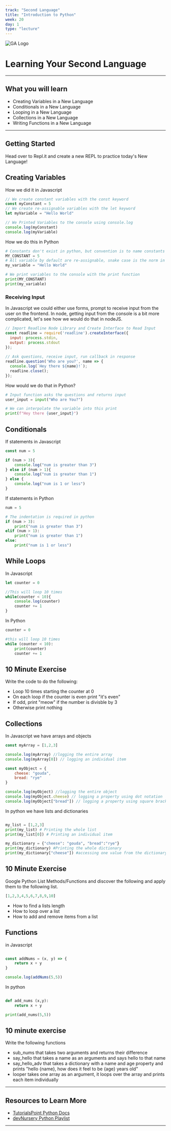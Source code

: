 ```yaml
---
track: "Second Language"
title: "Introduction to Python"
week: 20
day: 1
type: "lecture"
---
```


![GA Logo](https://upload.wikimedia.org/wikipedia/en/thumb/f/f4/General_Assembly_logo.svg/1280px-General_Assembly_logo.svg.png)
# Learning Your Second Language
-------

## What you will learn
- Creating Variables in a New Language
- Conditionals in a New Language
- Looping in a New Language
- Collections in a New Language
- Writing Functions in a New Language
-------

## Getting Started

Head over to Repl.it and create a new REPL to practice today's New Language!

## Creating Variables

How we did it in Javascript
```js
// We create constant variables with the const keyword
const myConstant = 5
// We create re-assignable variables with the let keyword
let myVariable = "Hello World"

// We Printed Variables to the console using console.log
console.log(myConstant)
console.log(myVariable)
```

How we do this in Python
```python
# Constants don't exist in python, but convention is to name constants in all CAPS
MY_CONSTANT = 5
# All variable by default are re-assignable, snake case is the norm in python
my_variable = "Hello World"

# We print variables to the console with the print function
print(MY_CONSTANT)
print(my_variable)
```

### Receiving Input

In Javascript we could either use forms, prompt to receive input from the user on the frontend. In node, getting input from the console is a bit more complicated, let's see how we would do that in nodeJS.

```js
// Import Readline Node Library and Create Interface to Read Input
const readline = require('readline').createInterface({
  input: process.stdin,
  output: process.stdout
});
 
// Ask questions, receive input, run callback in response
readline.question('Who are you?', name => {
  console.log(`Hey there ${name}!`);
  readline.close();
});
```

How would we do that in Python?
```python
# Input function asks the questions and returns input
user_input = input("Who are You?")

# We can interpolate the variable into this print
print(f"Hey there {user_input}")
```

## Conditionals

If statements in Javascript
```js
const num = 5

if (num > 3){
    console.log("num is greater than 3")
} else if (num > 1){
    console.log("num is greater than 1")
} else {
    console.log("num is 1 or less")
}
```

If statements in Python
```python
num = 5

# The indentation is required in python
if (num > 3):
    print("num is greater than 3")
elif (num > 1):
    print("num is greater than 1")
else:
    print("num is 1 or less")
```

## While Loops

In Javascript
```js
let counter = 0

//This will loop 10 times
while(counter < 10){
    console.log(counter)
    counter += 1
}
```

In Python
```python
counter = 0

#this will loop 10 times
while (counter < 10):
    print(counter)
    counter += 1
```

## 10 Minute Exercise

Write the code to do the following:
- Loop 10 times starting the counter at 0
- On each loop if the counter is even print "it's even"
- If odd, print "meow" if the number is divisble by 3
- Otherwise print nothing

## Collections

In Javascript we have arrays and objects
```js
const myArray = [1,2,3]

console.log(myArray) //logging the entire array
console.log(myArray[0]) // logging an individual item

const myObject = {
    cheese: "gouda",
    bread: "rye"
}

console.log(myObject) //logging the entire object
console.log(myObject.cheese) // logging a property using dot notation
console.log(myObject["bread"]) // logging a property using square bracket notation
```

In python we have lists and dictionaries
```python

my_list = [1,2,3]
print(my_list) # Printing the whole list
print(my_list[0]) # Printing an individual item

my_dictionary = {"cheese": "gouda", "bread":"rye"}
print(my_dictionary) #Printing the whole dictionary
print(my_dictionary["cheese"]) #accessing one value from the dictionary

```

## 10 Minute Exercise

Google Python List Methods/Functions and discover the following and apply them to the following list.

```py
[1,2,3,4,5,6,7,8,9,10]
```

- How to find a lists length
- How to loop over a list
- How to add and remove items from a list

## Functions 

in Javascript
```js

const addNums = (x, y) => {
    return x + y
}

console.log(addNums(5,5))
```

In python
```python

def add_nums (x,y):
    return x + y

print(add_nums(5,5))

```

## 10 minute exercise
Write the following functions

 - sub_nums that takes two arguments and returns their difference
 - say_hello that takes a name as an arguments and says hello to that name
 - say_hello_adv that takes a dictionary with a name and age property and prints "hello {name}, how does it feel to be {age} years old"
 - looper takes one array as an argument, it loops over the array and prints each item individually

-------
## Resources to Learn More
- [TutorialsPoint Python Docs](https://www.tutorialspoint.com/python/index.htm)
- [devNursery Python Playlist](https://www.youtube.com/playlist?list=PLY6oTPmKnKbaTvgXqNCRXcKnqbO5j2oQn)
-------
